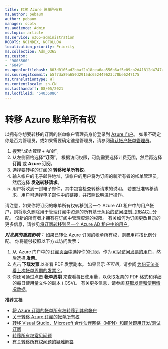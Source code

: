 ```yaml
---
title: 转移 Azure 账单所有权
ms.author: pebaum
author: pebaum
manager: scotv
ms.audience: Admin
ms.topic: article
ms.service: o365-administration
ROBOTS: NOINDEX, NOFOLLOW
localization_priority: Priority
ms.collection: Adm_O365
ms.custom:
- "9003560"
- "6849"
ms.openlocfilehash: 803d0105ad2bbaf2b18cea6aa556b6af5e09cb2d41812d4747aa703e6e7d7780
ms.sourcegitcommit: b5f7da89a650d2915dc652449623c78be6247175
ms.translationtype: HT
ms.contentlocale: zh-CN
ms.lasthandoff: 08/05/2021
ms.locfileid: "54036086"
---
```

# <a name="transfer-azure-billing-ownership"></a>转移 Azure 账单所有权

以拥有你想要转移的订阅的帐单帐户管理员身份登录到 [Azure 门户](https://portal.azure.com/)。 如果不确定你是否为管理员，或如果需要确定谁是管理员，请参阅[确认帐户帐单管理员](https://docs.microsoft.com/azure/cost-management-billing/understand/subscription-transfer#whoisaa)。

1. 搜索“_成本管理 + 帐单_”。
1. 从左侧窗格选择“**订阅**”。 根据访问权限，可能需要选择计费范围，然后再选择 **订阅** 或 **Azure 订阅**。
1. 选择要转移的订阅的 **转移帐单所有权**。
1. 输入帐户的电子邮件地址，该帐户的用户将为订阅的新所有者的帐单管理员，然后选择 **发送转移请求**。
1. 用户将收到一封电子邮件，其中包含检查转移请求的说明。 若要批准转移请求，用户可选择电子邮件中的链接，并按照说明进行操作。

请注意，如果你将订阅的帐单所有权转移到另一个 Azure AD 租户中的用户帐户，则将永久删除用于管理订阅中资源的所有[基于角色的访问控制（RBAC）](https://docs.microsoft.com/azure/role-based-access-control/overview?WT.mc_id=Portal-Microsoft_Azure_Support)分配。 仅新的所有者才拥有在订阅中管理资源的权限。 有关如何为订阅更改目录的更多信息，请参见[将订阅转移到另一个 Azure AD 租户中的用户](https://docs.microsoft.com/azure/active-directory/managed-identities-azure-resources/known-issues?WT.mc_id=Portal-Microsoft_Azure_Support)。

_**对发票的重要影响：**_ 如果已转让 Azure 订阅的帐单所有权，则费用将按比例分配。 你将能够按照以下方式访问发票：  

1. 从  Azure 门户中的 [订阅页面中](https://portal.azure.com/#blade/Microsoft_Azure_Billing/SubscriptionsBlade)选择你的订阅，作为 [可以访问发票的用户](https://docs.microsoft.com/azure/cost-management-billing/manage/manage-billing-access?WT.mc_id=Portal-Microsoft_Azure_Support)，然后选择 **发票**。
1. 点击 **下载发票** 以查看 PDF 发票副本。 如果显示 _不可用_，请参阅 [为何无法查看上次帐单周期的发票？](https://docs.microsoft.com/azure/cost-management-billing/manage/download-azure-invoice-daily-usage-date?WT.mc_id=Portal-Microsoft_Azure_Support#noinvoice)。
1. 你还可通过点击 **帐单周期** 来查看每日使用量，以获取发票的 PDF 格式和详细的每日使用量文件的副本 (.CSV)。 有关更多信息，请参阅 [获取发票和使用情况数据](https://docs.microsoft.com/azure/cost-management-billing/manage/download-azure-invoice-daily-usage-date?WT.mc_id=Portal-Microsoft_Azure_Support)。

**推荐文档**

- [将 Azure 订阅的帐单所有权转移到其他帐户](https://docs.microsoft.com/azure/cost-management-billing/manage/billing-subscription-transfer)
- [关于转移 Azure 订阅的帐单所有权](https://docs.microsoft.com//azure/cost-management-billing/understand/subscription-transfer)
- [转移 Visual Studio、Microsoft 合作伙伴网络（MPN）和即付即用开发/测试订阅](https://docs.microsoft.com/azure/billing/billing-subscription-transfer?WT.mc_id=Portal-Microsoft_Azure_Support#transferring-visual-studio-microsoft-partner-network-mpn-and-pay-as-you-go-devtest-subscriptions)
- [转移所有权常见问题](https://docs.microsoft.com/azure/billing/billing-subscription-transfer?WT.mc_id=Portal-Microsoft_Azure_Support#frequently-asked-questions-faq-for-senders)
- [有关转移所有权问题的疑难解答](https://docs.microsoft.com/azure/billing/billing-subscription-transfer?WT.mc_id=Portal-Microsoft_Azure_Support#troubleshooting)
